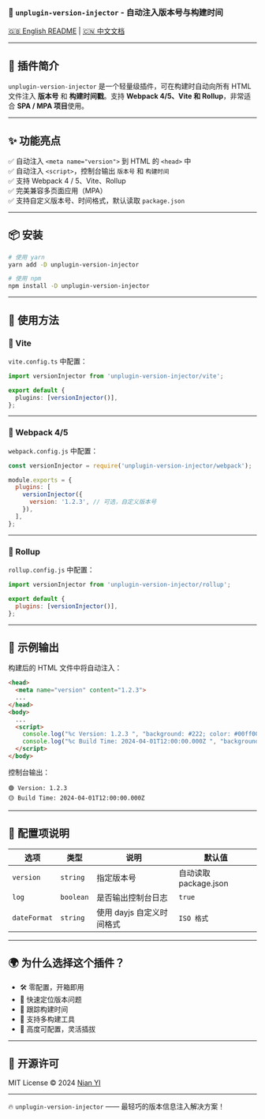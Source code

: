 ### **🚀 `unplugin-version-injector` - 自动注入版本号与构建时间**

[🇬🇧 English README](./README.md) | [🇨🇳 中文文档](./README.zh-CN.md)

---

## **📌 插件简介**
`unplugin-version-injector` 是一个轻量级插件，可在构建时自动向所有 HTML 文件注入 **版本号** 和 **构建时间戳**。支持 **Webpack 4/5、Vite 和 Rollup**，非常适合 **SPA / MPA 项目**使用。

---

## **✨ 功能亮点**
✅ 自动注入 `<meta name="version">` 到 HTML 的 `<head>` 中  
✅ 自动注入 `<script>`，控制台输出 `版本号` 和 `构建时间`  
✅ 支持 Webpack 4 / 5、Vite、Rollup  
✅ 完美兼容多页面应用（MPA）  
✅ 支持自定义版本号、时间格式，默认读取 `package.json`

---

## **📦 安装**
```bash
# 使用 yarn
yarn add -D unplugin-version-injector

# 使用 npm
npm install -D unplugin-version-injector
```

---

## **🚀 使用方法**

### **📌 Vite**
`vite.config.ts` 中配置：
```ts
import versionInjector from 'unplugin-version-injector/vite';

export default {
  plugins: [versionInjector()],
};
```

---

### **📌 Webpack 4/5**
`webpack.config.js` 中配置：
```js
const versionInjector = require('unplugin-version-injector/webpack');

module.exports = {
  plugins: [
    versionInjector({
      version: '1.2.3', // 可选，自定义版本号
    }),
  ],
};
```

---

### **📌 Rollup**
`rollup.config.js` 中配置：
```js
import versionInjector from 'unplugin-version-injector/rollup';

export default {
  plugins: [versionInjector()],
};
```

---

## **🧪 示例输出**

构建后的 HTML 文件中将自动注入：

```html
<head>
  <meta name="version" content="1.2.3">
  ...
</head>
<body>
  ...
  <script>
    console.log("%c Version: 1.2.3 ", "background: #222; color: #00ff00;");
    console.log("%c Build Time: 2024-04-01T12:00:00.000Z ", "background: #222; color: #ffcc00;");
  </script>
</body>
```

控制台输出：

```
🟢 Version: 1.2.3
🟡 Build Time: 2024-04-01T12:00:00.000Z
```

---

## **🔧 配置项说明**

| 选项           | 类型      | 说明                          | 默认值           |
|----------------|-----------|-------------------------------|------------------|
| `version`      | `string`  | 指定版本号                   | 自动读取 package.json |
| `log`          | `boolean` | 是否输出控制台日志            | `true`           |
| `dateFormat`   | `string`  | 使用 dayjs 自定义时间格式     | `ISO 格式`       |

---

## **🌍 为什么选择这个插件？**

- 🛠 零配置，开箱即用  
- 🚀 快速定位版本问题  
- 📅 跟踪构建时间  
- 🎯 支持多构建工具  
- 🧩 高度可配置，灵活插拔  

---

## **📜 开源许可**
MIT License © 2024 [Nian YI](https://github.com/nianyi778)

---

🔥 `unplugin-version-injector` —— 最轻巧的版本信息注入解决方案！